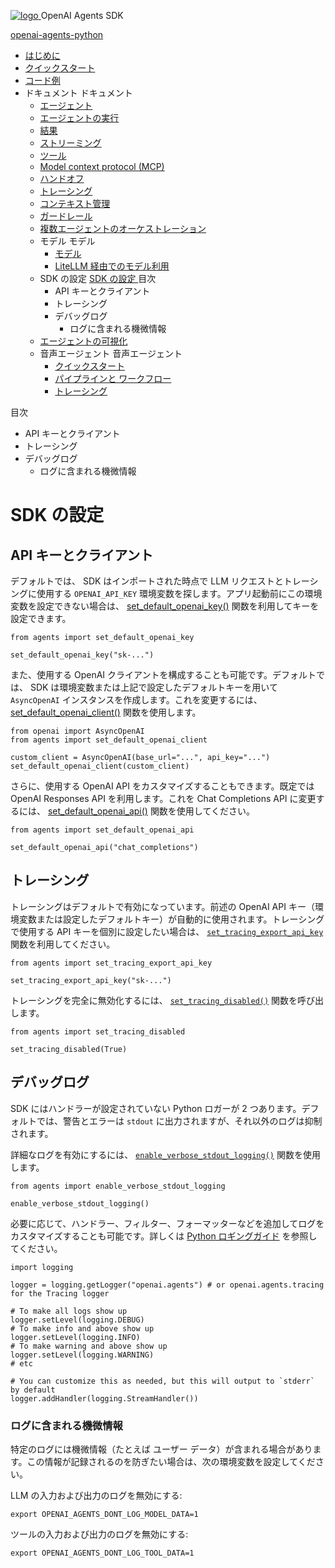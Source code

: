 [ ![logo](../../assets/logo.svg) ](../ "OpenAI Agents SDK") OpenAI Agents SDK 

[ openai-agents-python  ](https://github.com/openai/openai-agents-python "リポジトリへ")

  * [ はじめに  ](../)
  * [ クイックスタート  ](../quickstart/)
  * [ コード例  ](../examples/)
  * ドキュメント  ドキュメント 
    * [ エージェント  ](../agents/)
    * [ エージェントの実行  ](../running_agents/)
    * [ 結果  ](../results/)
    * [ ストリーミング  ](../streaming/)
    * [ ツール  ](../tools/)
    * [ Model context protocol (MCP)  ](../mcp/)
    * [ ハンドオフ  ](../handoffs/)
    * [ トレーシング  ](../tracing/)
    * [ コンテキスト管理  ](../context/)
    * [ ガードレール  ](../guardrails/)
    * [ 複数エージェントのオーケストレーション  ](../multi_agent/)
    * モデル  モデル 
      * [ モデル  ](../models/)
      * [ LiteLLM 経由でのモデル利用  ](../models/litellm/)
    * SDK の設定  [ SDK の設定  ](./) 目次 
      * API キーとクライアント 
      * トレーシング 
      * デバッグログ 
        * ログに含まれる機微情報 
    * [ エージェントの可視化  ](../visualization/)
    * 音声エージェント  音声エージェント 
      * [ クイックスタート  ](../voice/quickstart/)
      * [ パイプラインと ワークフロー  ](../voice/pipeline/)
      * [ トレーシング  ](../voice/tracing/)



目次 

  * API キーとクライアント 
  * トレーシング 
  * デバッグログ 
    * ログに含まれる機微情報 



# SDK の設定

## API キーとクライアント

デフォルトでは、 SDK はインポートされた時点で LLM リクエストとトレーシングに使用する `OPENAI_API_KEY` 環境変数を探します。アプリ起動前にこの環境変数を設定できない場合は、 [set_default_openai_key()](../../ref/#agents.set_default_openai_key "set_default_openai_key") 関数を利用してキーを設定できます。
    
    
    from agents import set_default_openai_key
    
    set_default_openai_key("sk-...")
    

また、使用する OpenAI クライアントを構成することも可能です。デフォルトでは、 SDK は環境変数または上記で設定したデフォルトキーを用いて `AsyncOpenAI` インスタンスを作成します。これを変更するには、 [set_default_openai_client()](../../ref/#agents.set_default_openai_client "set_default_openai_client") 関数を使用します。
    
    
    from openai import AsyncOpenAI
    from agents import set_default_openai_client
    
    custom_client = AsyncOpenAI(base_url="...", api_key="...")
    set_default_openai_client(custom_client)
    

さらに、使用する OpenAI API をカスタマイズすることもできます。既定では OpenAI Responses API を利用します。これを Chat Completions API に変更するには、 [set_default_openai_api()](../../ref/#agents.set_default_openai_api "set_default_openai_api") 関数を使用してください。
    
    
    from agents import set_default_openai_api
    
    set_default_openai_api("chat_completions")
    

## トレーシング

トレーシングはデフォルトで有効になっています。前述の OpenAI API キー（環境変数または設定したデフォルトキー）が自動的に使用されます。トレーシングで使用する API キーを個別に設定したい場合は、 [`set_tracing_export_api_key`](../../ref/#agents.set_tracing_export_api_key "set_tracing_export_api_key") 関数を利用してください。
    
    
    from agents import set_tracing_export_api_key
    
    set_tracing_export_api_key("sk-...")
    

トレーシングを完全に無効化するには、 [`set_tracing_disabled()`](../../ref/#agents.set_tracing_disabled "set_tracing_disabled") 関数を呼び出します。
    
    
    from agents import set_tracing_disabled
    
    set_tracing_disabled(True)
    

## デバッグログ

SDK にはハンドラーが設定されていない Python ロガーが 2 つあります。デフォルトでは、警告とエラーは `stdout` に出力されますが、それ以外のログは抑制されます。

詳細なログを有効にするには、 [`enable_verbose_stdout_logging()`](../../ref/#agents.enable_verbose_stdout_logging "enable_verbose_stdout_logging") 関数を使用します。
    
    
    from agents import enable_verbose_stdout_logging
    
    enable_verbose_stdout_logging()
    

必要に応じて、ハンドラー、フィルター、フォーマッターなどを追加してログをカスタマイズすることも可能です。詳しくは [Python ロギングガイド](https://docs.python.org/3/howto/logging.html) を参照してください。
    
    
    import logging
    
    logger = logging.getLogger("openai.agents") # or openai.agents.tracing for the Tracing logger
    
    # To make all logs show up
    logger.setLevel(logging.DEBUG)
    # To make info and above show up
    logger.setLevel(logging.INFO)
    # To make warning and above show up
    logger.setLevel(logging.WARNING)
    # etc
    
    # You can customize this as needed, but this will output to `stderr` by default
    logger.addHandler(logging.StreamHandler())
    

### ログに含まれる機微情報

特定のログには機微情報（たとえば ユーザー データ）が含まれる場合があります。この情報が記録されるのを防ぎたい場合は、次の環境変数を設定してください。

LLM の入力および出力のログを無効にする:
    
    
    export OPENAI_AGENTS_DONT_LOG_MODEL_DATA=1
    

ツールの入力および出力のログを無効にする:
    
    
    export OPENAI_AGENTS_DONT_LOG_TOOL_DATA=1
    
